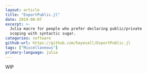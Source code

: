 ```yaml
---
layout: article
title: "ExportPublic.jl"
date: 2019-08-07
excerpt: >-
  Julia macro for people who prefer declaring public/private
  scoping with syntactic sugar.
categories: software
github-url: https://github.com/hayesall/ExportPublic.jl
tags: ["Miscellaneous"]
primary-language: julia
---
```


WIP
